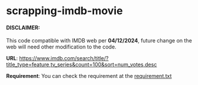 # scrapping-imdb-movie

#### DISCLAIMER:
This code compatible with IMDB web per **04/12/2024**, future change on the web will need other modification to the code.

**URL**: https://www.imdb.com/search/title/?title_type=feature,tv_series&count=100&sort=num_votes,desc

**Requirement**: You can check the requirement at the <a href="/requirement.txt">requirement.txt</a>